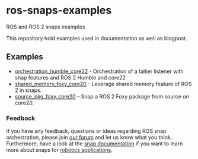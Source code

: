 # ros-snaps-examples
ROS and ROS 2 snaps examples

This repository hold examples used in documentation as well as blogpost.

## Examples

- [orchestration_humble_core22](./orchestration_humble_core22/README.md) - Orchestration of a talker listener with snap features and ROS 2 Humble and core22
- [shared_memory_foxy_core20](./shared_memory_foxy_core20/README.md) - Leverage shared memory feature of ROS 2 in snaps.
- [source_pkg_foxy_core20](./source_pkg_foxy_core20/README.md) - Snap a ROS 2 Foxy package from source on core20.

### Feedback
If you have any feedback, questions or ideas regarding ROS snap orchestration, please join [our forum](https://forum.snapcraft.io/) and let us know what you think. Furthermore, have a look at the [snap documentation](https://snapcraft.io/docs/robotics) if you want to learn more about snaps for [robotics applications](https://ubuntu.com/robotics).
